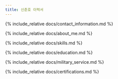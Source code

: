 ```yaml
---
title: 신춘호 이력서
---
```


{% include_relative docs/contact_information.md %}

{% include_relative docs/about_me.md %}



{% include_relative docs/skills.md %}

{% include_relative docs/education.md %}

{% include_relative docs/military_service.md %}

{% include_relative docs/certifications.md %}
